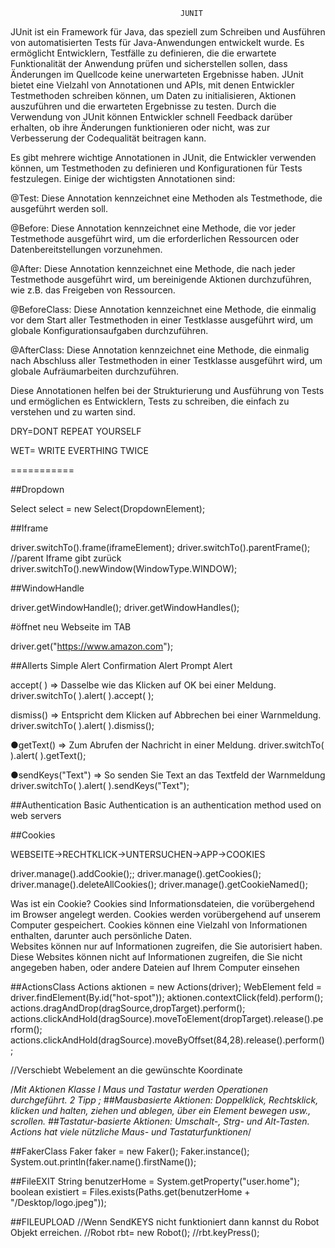                                           JUNIT


JUnit ist ein Framework für Java, das speziell zum Schreiben und Ausführen von automatisierten Tests für Java-Anwendungen entwickelt wurde. Es ermöglicht Entwicklern, Testfälle zu definieren, die die erwartete Funktionalität der Anwendung prüfen und sicherstellen sollen, dass Änderungen im Quellcode keine unerwarteten Ergebnisse haben. JUnit bietet eine Vielzahl von Annotationen und APIs, mit denen Entwickler Testmethoden schreiben können, um Daten zu initialisieren, Aktionen auszuführen und die erwarteten Ergebnisse zu testen. Durch die Verwendung von JUnit können Entwickler schnell Feedback darüber erhalten, ob ihre Änderungen funktionieren oder nicht, was zur Verbesserung der Codequalität beitragen kann.

Es gibt mehrere wichtige Annotationen in JUnit, die Entwickler verwenden können, um Testmethoden zu definieren und Konfigurationen für Tests festzulegen. Einige der wichtigsten Annotationen sind:

@Test: Diese Annotation kennzeichnet eine Methoden als Testmethode, die ausgeführt werden soll.

@Before: Diese Annotation kennzeichnet eine Methode, die vor jeder Testmethode ausgeführt wird, um die erforderlichen Ressourcen oder Datenbereitstellungen vorzunehmen.

@After: Diese Annotation kennzeichnet eine Methode, die nach jeder Testmethode ausgeführt wird, um bereinigende Aktionen durchzuführen, wie z.B. das Freigeben von Ressourcen.

@BeforeClass: Diese Annotation kennzeichnet eine Methode, die einmalig vor dem Start aller Testmethoden in einer Testklasse ausgeführt wird, um globale Konfigurationsaufgaben durchzuführen.

@AfterClass: Diese Annotation kennzeichnet eine Methode, die einmalig nach Abschluss aller Testmethoden in einer Testklasse ausgeführt wird, um globale Aufräumarbeiten durchzuführen.

Diese Annotationen helfen bei der Strukturierung und Ausführung von Tests und ermöglichen es Entwicklern, Tests zu schreiben, die einfach zu verstehen und zu warten sind.

DRY=DONT REPEAT YOURSELF

WET= WRITE EVERTHING TWICE


===========

##Dropdown

Select select = new Select(DropdownElement);

##Iframe

driver.switchTo().frame(iframeElement);
driver.switchTo().parentFrame(); //parent Iframe gibt zurück
driver.switchTo().newWindow(WindowType.WINDOW);

##WindowHandle

driver.getWindowHandle();
driver.getWindowHandles();

#öffnet neu Webseite im TAB

driver.get("https://www.amazon.com");

##Allerts
Simple Alert
Confirmation Alert
Prompt Alert

accept( ) => Dasselbe wie das Klicken auf OK bei einer Meldung.
driver.switchTo( ).alert( ).accept( );

dismiss() => Entspricht dem Klicken auf Abbrechen bei einer Warnmeldung.
driver.switchTo( ).alert( ).dismiss();

●getText() => Zum Abrufen der Nachricht in einer Meldung.
driver.switchTo( ).alert( ).getText();

●sendKeys("Text") => So senden Sie Text an das Textfeld der Warnmeldung
driver.switchTo( ).alert( ).sendKeys("Text");

##Authentication
Basic Authentication is an authentication method used on web servers

##Cookies

WEBSEITE->RECHTKLICK->UNTERSUCHEN->APP->COOKIES

driver.manage().addCookie();;
driver.manage().getCookies();
driver.manage().deleteAllCookies();
driver.manage().getCookieNamed();

Was ist ein Cookie?
Cookies sind Informationsdateien, 
die vorübergehend im Browser angelegt werden.
Cookies werden vorübergehend auf unserem Computer gespeichert.
Cookies können eine Vielzahl von Informationen enthalten, 
darunter auch persönliche Daten.  
Websites können nur auf Informationen zugreifen, 
die Sie autorisiert haben.  
Diese Websites können nicht auf Informationen zugreifen,
die Sie nicht angegeben haben,
oder andere Dateien auf Ihrem Computer einsehen


##ActionsClass
        Actions aktionen = new Actions(driver);
        WebElement feld = driver.findElement(By.id("hot-spot"));
        aktionen.contextClick(feld).perform();
        actions.dragAndDrop(dragSource,dropTarget).perform();
        actions.clickAndHold(dragSource).moveToElement(dropTarget).release().perform();
        actions.clickAndHold(dragSource).moveByOffset(84,28).release().perform();

//Verschiebt Webelement an die gewünschte Koordinate

/*Mit Aktionen Klasse I Maus und Tastatur werden Operationen durchgeführt.
2 Tipp ;
##Mausbasierte Aktionen:
Doppelklick, Rechtsklick, klicken und halten, ziehen und ablegen, über ein Element bewegen usw., scrollen.
##Tastatur-basierte Aktionen:
Umschalt-, Strg- und Alt-Tasten.
Actions hat viele nützliche Maus- und Tastaturfunktionen*/

##FakerClass
Faker faker = new Faker();
Faker.instance(); 
System.out.println(faker.name().firstName());

##FileEXIT
String benutzerHome = System.getProperty("user.home");
boolean existiert = Files.exists(Paths.get(benutzerHome + "/Desktop/logo.jpeg"));

##FILEUPLOAD
//Wenn SendKEYS nicht funktioniert dann kannst du Robot Objekt erreichen.
//Robot rbt= new Robot();
//rbt.keyPress();

